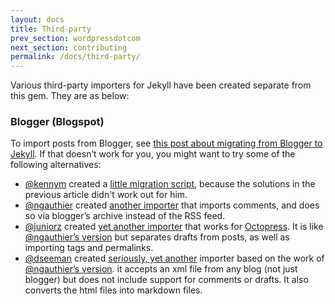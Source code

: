 ```yaml
---
layout: docs
title: Third-party
prev_section: wordpressdotcom
next_section: contributing
permalink: /docs/third-party/
---
```


Various third-party importers for Jekyll have been created separate from this
gem. They are as below:

### Blogger (Blogspot)

To import posts from Blogger, see [this post about migrating from Blogger to
Jekyll](http://blog.coolaj86.com/articles/migrate-from-blogger-to-jekyll.html). If
that doesn’t work for you, you might want to try some of the following
alternatives:

- [@kennym](https://github.com/kennym) created a [little migration
  script](https://gist.github.com/1115810), because the solutions in the
  previous article didn't work out for him.
- [@ngauthier](https://github.com/ngauthier) created [another
  importer](https://gist.github.com/1506614) that imports comments, and does so
  via blogger’s archive instead of the RSS feed.
- [@juniorz](https://github.com/juniorz) created [yet another
  importer](https://gist.github.com/1564581) that works for
  [Octopress](http://octopress.org). It is like [@ngauthier’s
  version](https://gist.github.com/1506614) but separates drafts from posts, as
  well as importing tags and permalinks.
- [@dseeman](https://github.com/dseeman) created [seriously, yet another](https://gist.github.com/dseeman/a1f0bd96d4511a8f156e)
  importer based on the work of [@ngauthier’s version](https://gist.github.com/1506614).
  it accepts an xml file from any blog (not just blogger) but does not
  include support for comments or drafts. It also converts the html files
  into markdown files.
